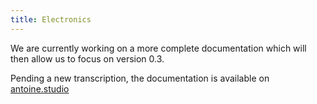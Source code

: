 ```yaml
---
title: Electronics
---
```


We are currently working on a more complete documentation which will then allow us to focus on version 0.3.

Pending a new transcription, the documentation is available on [antoine.studio](https://antoine.studio/incubator-v0-2.html)
